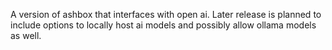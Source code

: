 A version of ashbox that interfaces with open ai.
Later release is planned to include options to locally host ai models
and possibly allow ollama models as well. 
